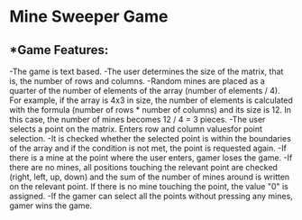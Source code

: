 # Mine Sweeper Game

## *Game Features: 

-The game is text based.
-The user determines the size of the matrix, that is, the number of rows and columns.
-Random mines are placed as a quarter of the number of elements of the array (number of elements / 4). For example, if the array is 4x3 in size, the number of elements is calculated with the formula (number of rows * number of columns) and its size is 12. In this case, the number of mines becomes 12 / 4 = 3 pieces.
-The user selects a point on the matrix. Enters row and column values ​​for point selection.
-It is checked whether the selected point is within the boundaries of the array and if the condition is not met, the point is requested again.
-If there is a mine at the point where the user enters, gamer loses the game.
-If there are no mines, all positions touching the relevant point are checked (right, left, up, down) and the sum of the number of mines around is written on the relevant point. If there is no mine touching the point, the value "0" is assigned.
-If the gamer can select all the points without pressing any mines, gamer wins the game.
